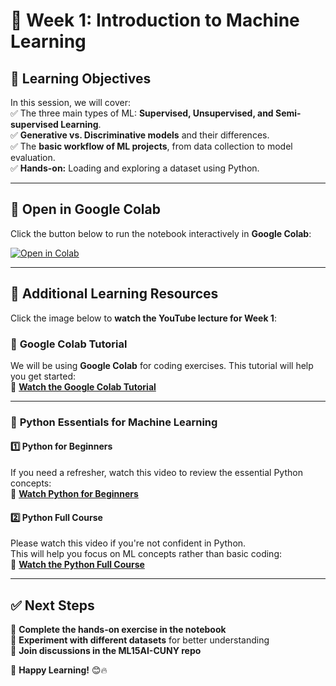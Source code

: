 # 📌 Week 1: Introduction to Machine Learning  

## 🎯 Learning Objectives  
In this session, we will cover:  
✅ The three main types of ML: **Supervised, Unsupervised, and Semi-supervised Learning**.  
✅ **Generative vs. Discriminative models** and their differences.  
✅ The **basic workflow of ML projects**, from data collection to model evaluation.  
✅ **Hands-on:** Loading and exploring a dataset using Python.  

---

## 📂 Open in Google Colab  
Click the button below to run the notebook interactively in **Google Colab**:  

[![Open in Colab](https://colab.research.google.com/assets/colab-badge.svg)](https://colab.research.google.com/github/PKhosravi-CityTech/ML15AI-CUNY/blob/main/Week1/Week1.ipynb)


---

## 🎥 Additional Learning Resources 
Click the image below to **watch the YouTube lecture for Week 1**:  

### 🚀 **Google Colab Tutorial**  
We will be using **Google Colab** for coding exercises. This tutorial will help you get started:  
📌 **[Watch the Google Colab Tutorial](https://youtu.be/RLYoEyIHL6A?si=4vOKG0PGy8VfjGMF)**  

---

### 🐍 **Python Essentials for Machine Learning**  

#### 1️⃣ **Python for Beginners**  
If you need a refresher, watch this video to review the essential Python concepts:  
📌 **[Watch Python for Beginners](https://youtu.be/kqtD5dpn9C8?si=raDnzFGZPendHN8H)**  

#### 2️⃣ **Python Full Course**  
Please watch this video if you're not confident in Python.  
This will help you focus on ML concepts rather than basic coding:  
📌 **[Watch the Python Full Course](https://youtu.be/_uQrJ0TkZlc?si=ZE3GPzuK3-JYFLsp)**  

---

## ✅ Next Steps  
📌 **Complete the hands-on exercise in the notebook**  
📌 **Experiment with different datasets** for better understanding  
📌 **Join discussions in the ML15AI-CUNY repo**  

🚀 **Happy Learning!** 😊🔥  


